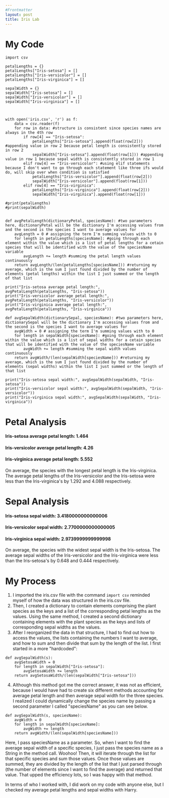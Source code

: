 ```yaml
---
#Frontmatter
layout: post
title: Iris Lab
---
```


# My Code
```
import csv 

petalLengths = {}
petalLengths["Iris-setosa"] = []
petalLengths["Iris-versicolor"] = []
petalLengths["Iris-virginica"] = []

sepalWidth = {}
sepalWidth["Iris-setosa"] = []
sepalWidth["Iris-versicolor"] = []
sepalWidth["Iris-virginica"] = []



with open('iris.csv', 'r') as f:
    data = csv.reader(f)
    for row in data: #structure is consistent since species names are always in the 4th row
        if row[4] == "Iris-setosa": 
            petalLengths["Iris-setosa"].append(float(row[2])) #appending value in row 2 because petal length is consistently stored in row 2
            sepalWidth["Iris-setosa"].append(float(row[1])) #appending value in row 1 because sepal width is consistently stored in row 1
        elif row[4] == "Iris-versicolor": #using elif statements because I don't want to go through each statement like three ifs would do, will skip over when condition is satisfied 
            petalLengths["Iris-versicolor"].append(float(row[2]))
            sepalWidth["Iris-versicolor"].append(float(row[1]))
        elif row[4] == "Iris-virginica":
            petalLengths["Iris-virginica"].append(float(row[2]))
            sepalWidth["Iris-virginica"].append(float(row[1]))

#print(petalLengths)
#print(sepalWidth)


def avgPetalLength(dictionaryPetal, speciesName): #two parameters here, dictionaryPetal will be the dictionary I'm accessing values from and the second is the species I want to average values for 
    avgLength = 0 # assigning the term I'm summing values with to 0
    for length in petalLengths[speciesName]: #going through each element within the value which is a list of petal lengths for a cetain species that will be identified with the value of the speciesName variable
        avgLength += length #summing the petal length values continuously 
    return avgLength/(len(petalLengths[speciesName])) #returning my average, which is the sum I just found divided by the number of elements (petal lengths) within the list I just summed or the length of that list 

print("Iris-setosa average petal length:", avgPetalLength(petalLengths, "Iris-setosa"))
print("Iris-versicolor average petal length:", avgPetalLength(petalLengths, "Iris-versicolor"))
print("Iris-virginica average petal length:", avgPetalLength(petalLengths, "Iris-virginica"))

def avgSepalWidth(dictionarySepal, speciesName): #two parameters here, dictionarySepal will be the dictionary I'm accessing values from and the second is the species I want to average values for 
    avgWidth = 0 # assigning the term I'm summing values with to 0
    for length in sepalWidth[speciesName]: #going through each element within the value which is a list of sepal widths for a cetain species that will be identified with the value of the speciesName variable
        avgWidth += length #summing the sepal width values continuously 
    return avgWidth/(len(sepalWidth[speciesName])) #returning my average, which is the sum I just found divided by the number of elements (sepal widths) within the list I just summed or the length of that list 

print("Iris-setosa sepal width:", avgSepalWidth(sepalWidth, "Iris-setosa"))
print("Iris-versicolor sepal width:", avgSepalWidth(sepalWidth, "Iris-versicolor"))
print("Iris-virginica sepal width:", avgSepalWidth(sepalWidth, "Iris-virginica"))
```
# Petal Analysis
#### Iris-setosa average petal length: 1.464
#### Iris-versicolor average petal length: 4.26
#### Iris-virginica average petal length: 5.552

On average, the species with the longest petal length is the Iris-virginica. The average petal lengths of the Iris-versicolor and the Iris-setosa were less than the Iris-virginica's by 1.292 and 4.088 respectively. 



# Sepal Analysis
#### Iris-setosa sepal width: 3.4180000000000006
#### Iris-versicolor sepal width: 2.7700000000000005
#### Iris-virginica sepal width: 2.9739999999999998

On average, the species with the widest sepal width is the Iris-setosa. The average sepal widths of the Iris-versicolor and the Iris-virginica were less than the Iris-setosa's by 0.648 and 0.444 respectively. 

# My Process
1. I imported the iris.csv file with the command `import csv` reminded myself of how the data was structured in the iris.csv file. 
2. Then, I created a dictionary to contain elements comprising the plant species as the keys and a list of the corresponding petal lengths as the values. Using the same method, I created a second dictionary containing elements with the plant species as the keys and lists of corresponding sepal widths as the values. 
3. After I reorganized the data in that structure, I had to find out how to access the values, the lists containing the numbers I want to average, and how to sum and then divide that sum by the length of the list. I first started in a more "hardcoded":
```
def avgSepalWidth(s):
    avgSetosaWidth = 0
    for length in sepalWidth["Iris-setosa"]:
        avgSetosaWidth += length
    return avgSetosaWidth/(len(sepalWidth["Iris-setosa"]))
```
4. Although this method got me the correct answer, it was not as efficient, because I would have had to create six different methods accounting for average petal length and then average sepal width for the three species. I realized I could dynamically change the species name by passing a second parameter I called "speciesName" as you can see below.
```
def avgSepalWidth(s, speciesName):
    avgWidth = 0
    for length in sepalWidth[speciesName]:
        avgWidth += length
    return avgWidth/(len(sepalWidth[speciesName]))
```
Here, I pass speciesName as a parameter. So, when I want to find the average sepal width of a specific species, I just pass the species name as a String in the method call. Woohoo! Then, it will iterate through the list for that specific species and sum those values. Once those values are summed, they are divided by the length of the list that I just parsed through (the number of elements since I want to find the average) and returned that value. That upped the efficiency lots, so I was happy with that method. 

In terms of who I worked with, I did work on my code with anyone else, but I checked my average petal lengths and sepal widths with Harry. 